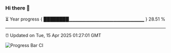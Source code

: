 ### Hi there 👋

⏳ Year progress { ████████▁▁▁▁▁▁▁▁▁▁▁▁▁▁▁▁▁▁▁▁▁▁ } 28.51 %

---

⏰ Updated on Tue, 15 Apr 2025 01:27:01 GMT

![Progress Bar CI](https://github.com/liununu/liununu/workflows/Progress%20Bar%20CI/badge.svg)

